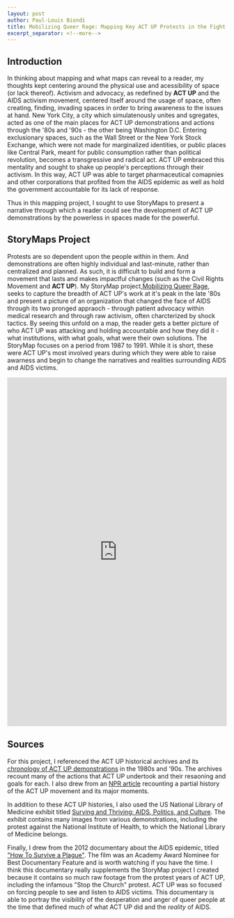 ```yaml
---
layout: post
author: Paul-Louis Biondi
title: Mobilizing Queer Rage: Mapping Key ACT UP Protests in the Fight Against AIDS
excerpt_separator: <!--more-->
---
```


## Introduction

 In thinking about mapping and what maps can reveal to a reader, my thoughts kept centering around the physical use and acessibility of space (or lack thereof). Activism and advocacy, as redefined by **ACT UP** and the AIDS activism movement, centered itself around the usage of space, often creating, finding, invading spaces in order to bring awareness to the issues at hand. New York City, a city which simulatenously unites and sgregates, acted as one of the main places for ACT UP demonstrations and actions through the '80s and '90s - the other being Washington D.C. Entering exclusionary spaces, such as the Wall Street or the New York Stock Exchange, which were not made for marginalized identities, or public places like Central Park, meant for public consumption rather than political revolution, becomes a transgressive and radical act. ACT UP embraced this mentality and sought to shake up people's perceptions through their activism. In this way, ACT UP was able to target pharmaceutical comapnies and other corporations that profited from the AIDS epidemic as well as hold the government accountable for its lack of response.

Thus in this mapping project, I sought to use StoryMaps to present a narrative through which a reader could see the development of ACT UP demonstrations by the powerless in spaces made for the powerful.

<!--more-->

## StoryMaps Project

Protests are so dependent upon the people within in them. And demonstrations are often highly individual and last-minute, rather than centralized and planned. As such, it is difficult to build and form a movement that lasts and makes impactful changes (such as the Civil Rights Movement and **ACT UP**). My StoryMap project,[Mobilizing Queer Rage](https://uploads.knightlab.com/storymapjs/0262bc1c56e4c5a32fb8da34b251e2c1/the-mobilization-of-act-up/draft.html), seeks to capture the breadth of ACT UP's work at it's peak in the late '80s and present a picture of an organization that changed the face of AIDS through its two pronged appraoch - through patient advocacy within medical research and through raw activism, often charcterized by shock tactics. By seeing this unfold on a map, the reader gets a better picture of who ACT UP was attacking and holding accountable and how they did it - what institutions, with what goals, what were their own solutions. The StoryMap focuses on a period from 1987 to 1991. While it is short, these were ACT UP's most involved years during which they were able to raise awarness and begin to change the narratives and realities surrounding AIDS and AIDS victims.

<iframe src="https://uploads.knightlab.com/storymapjs/0262bc1c56e4c5a32fb8da34b251e2c1/the-mobilization-of-act-up/draft.html" frameborder="0" width="100%" height="800"></iframe>

## Sources

For this project, I referenced the ACT UP historical archives and its [chronology of ACT UP demonstrations](https://actupny.com/actions/) in the 1980s and '90s. The archives recount many of the actions that ACT UP undertook and their resaoning and goals for each. I also drew from an [NPR article](https://www.npr.org/sections/health-shots/2019/02/09/689924838/how-to-demand-a-medical-breakthrough-lessons-from-the-aids-fight) recounting a partial history of the ACT UP movement and its major moments.

In addition to these ACT UP histories, I also used the US National Library of Medicine exhibit titled [Surving and Thriving: AIDS, Politics, and Culture](https://www.nlm.nih.gov/exhibition/survivingandthriving/index.html). The exhibit contains many images from various demonstrations, including the protest against the National Institute of Health, to which the National Library of Medicine belongs.

Finally, I drew from the 2012 documentary about the AIDS epidemic, titled ["How To Survive a Plague"](https://surviveaplague.com/). The film was an Academy Award Nominee for Best Documentary Feature and is worth watching if you have the time. I think this documentary really supplements the StoryMap project I created because it contains so much raw footage from the protest years of ACT UP, including the infamous "Stop the Church" protest. ACT UP was so focused on forcing people to see and listen to AIDS victims. This documentary is able to portray the visibility of the desperation and anger of queer people at the time that defined much of what ACT UP did and the *reality* of AIDS.

